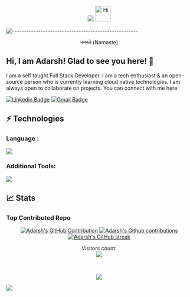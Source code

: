 <p align="center">
  <img src="https://readme-typing-svg.herokuapp.com?color=ec9783&size=30&center=true&vCenter=true&width=550&height=70&lines=Hello+World+👋🏻+I'm+Adarsh;+Open+Source+Enthusiast+☀;Full+Stack+Developer+💻;"> <img src="https://emojis.slackmojis.com/emojis/images/1588866973/8934/hellokittydance.gif?1588866973" alt="Hi" width="42" />
</p>

![-----------------------------------------------------](https://user-images.githubusercontent.com/100958893/224763817-fbf658c1-cace-42dd-8fad-b30f108a5b39.png)

<p align="center">
  नमस्ते (Namaste)
</p>

## Hi, I am Adarsh! Glad to see you here! 👋
I am a self taught Full Stack Developer. I am a tech enthusiast & an open-source person who is currently learning cloud native technologies. I am always open to collaborate on projects. You can connect with me here:


[![Linkedin Badge](https://img.shields.io/badge/AdarshRawat-blue?style=flat-square&logo=Linkedin&logoColor=white&link=https://www.linkedin.com/in/adarsh-rawat/)](https://www.linkedin.com/in/adarsh-rawat/)
[![Gmail Badge](https://img.shields.io/badge/-adarshrawat146@gmail.com-c14438?style=flat-square&logo=Gmail&logoColor=white&link=mailto:adarshrawat146@gmail.com)](mailto:adarshrawat146@gmail.com)

<!---[![Twitter Badge](https://img.shields.io/badge/-AbhishekKumar-blue?style=flat-square&logo=Twitter&logoColor=white&link=https://twitter.com/AbhishekKtwt)](https://twitter.com/AbhishekKtwt)
--->

## ⚡ Technologies

### Language :
  <a href="https://github.com/AdarshRawat1">
    <img src="https://skillicons.dev/icons?i=python,html,css,php,js,mysql,java" />
  </a>
<!---
![Python](https://img.shields.io/badge/-Python-black?style=flat-square&logo=Python)
![JavaScript](https://img.shields.io/badge/-JavaScript-black?style=flat-square&logo=javascript)
![HTML5](https://img.shields.io/badge/-HTML5-E34F26?style=flat-square&logo=html5&logoColor=white)
![CSS3](https://img.shields.io/badge/-CSS3-1572B6?style=flat-square&logo=css3)
![TypeScript](https://img.shields.io/badge/-TypeScript-007ACC?style=flat-square&logo=typescript)
![MySQL](https://img.shields.io/badge/-MySQL-black?style=flat-square&logo=mysql)
![Java](https://img.shields.io/badge/-java-E34A86?style=flat-square&logo=java)
--->
<!---
# Libraries & Framework :
![React](https://img.shields.io/badge/-React-black?style=flat-square&logo=react)
![Bootstrap](https://img.shields.io/badge/-Bootstrap-563D7C?style=flat-square&logo=bootstrap)
![Nodejs](https://img.shields.io/badge/-Nodejs-black?style=flat-square&logo=Node.js)
<a href="#"><img alt="MongoDB" src ="https://img.shields.io/badge/MongoDB-%234ea94b.svg?logo=mongodb&logoColor=white"></a>
<a href="#"><img alt="Keras" src="https://img.shields.io/badge/Keras%20-%23D00000.svg?logo=Keras&logoColor=white"></a>
<a href="#"><img alt="Material Design" src="https://img.shields.io/badge/Material%20Design%20-%230081CB.svg?logo=material-design&logoColor=white"></a>
<a href="#"><img alt="NumPy" src="https://img.shields.io/badge/Numpy%20-%23013243.svg?logo=numpy&logoColor=white"></a>
<a href="#"><img alt="Pandas" src="https://img.shields.io/badge/Pandas%20-%23150458.svg?logo=pandas&logoColor=white"></a>
--->

### Additional Tools:

<a href="https://github.com/AdarshRawat1">
    <img src="https://skillicons.dev/icons?i=git,github,ai,githubactions,ps,figma,vscode" />
  </a>

<!---
<a href="#"><img alt="GitHub Pages" src="https://img.shields.io/badge/GitHub%20Pages-%23327FC7.svg?logo=github&logoColor=white"></a>
![Git](https://img.shields.io/badge/-Git-black?style=flat-square&logo=git)
--->
<!---
<a href="#"><img alt="Vercel" src="https://img.shields.io/badge/Vercel%20-%23000000.svg?logo=vercel&logoColor=white"></a>
<a href="#"><img alt="Postman" src="https://img.shields.io/badge/Postman-FF6C37?logo=postman&logoColor=white"></a>
![DigitalOcean](https://img.shields.io/badge/-Digital%20Ocean-darkblue?style=flat-square&logo=digitalocean)
<a href="#"><img alt="Heroku" src="https://img.shields.io/badge/Heroku%20-%23430098.svg?logo=heroku&logoColor=white"></a>
![Docker](https://img.shields.io/badge/-Docker-black?style=flat-square&logo=docker)
![Microsoft Azure](https://img.shields.io/badge/Microsoft%20Azure-232F7E?style=flat-square&logo=microsoft-azure)
![Google Cloud](https://img.shields.io/badge/Google%20Cloud-black?style=flat-square&logo=google-cloud)
-->

## 📈 Stats

### Top Contributed Repo
<p align="center">
  
<p align="center">
  <a href="https://github.com/AdarshRawat1">
    <img src="https://github-profile-summary-cards.vercel.app/api/cards/profile-details?username=AdarshRawat1&theme=radical&width="30%" alt="Adarsh's GitHub Contribution"/>
 
  <a href="https://github.com/AdarshRawat1">
    <img src="https://github-contributor-stats.vercel.app/api?username=AdarshRawat1&limit=5&theme=dark&combine_all_yearly_contributions=true" alt = " Adarsh's Github contributions"/>
    <img src="https://github-readme-streak-stats.herokuapp.com/?user=AdarshRawat1&theme=radical&border=7F3FBF&background=0D1117" alt="Adarsh's GitHub streak"/>
  </a>

</p> 
  
<!---
<img src="https://github-readme-stats-sigma-five.vercel.app/api?username=AdarshRawat1&show_icons=true&count_private=true&theme=radical" alt="GitHub Stats"> 
--->

  <!---
<a href="https://github.com/AdarshRawat1"><img alt="Adarsh's Top Languages" src="https://denvercoder1-github-readme-stats.vercel.app/api/top-langs/?username=AdarshRawat1&langs_count=8&layout=compact&theme=react&border_color=7F3FBF&bg_color=0D1117&title_color=F85D7F&icon_color=F8D866" height="192px" width="47.5%"/></a>
--->  
</p>

<p align="center"> 
  Visitors count:<br>
  <img src="https://profile-counter.glitch.me/AdarshRawat1/count.svg" />
</p>
<br>
<p align="center">
  <img src="https://readme-typing-svg.herokuapp.com?color=%2336BCF7&lines=THANKS+FOR+YOUR+VISIT!!!"
</p>
	
![](https://user-images.githubusercontent.com/73097560/115834477-dbab4500-a447-11eb-908a-139a6edaec5c.gif)
